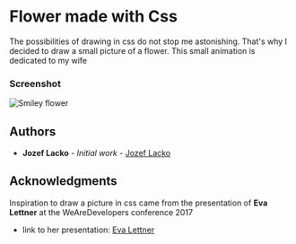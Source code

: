 # Flower made with Css

The possibilities of drawing in css do not stop me astonishing. That's why I decided to draw a small picture of a flower. This small animation is dedicated to my wife

### Screenshot
<p style='max-width:360px;'>
	<img src="https://rawgit.com/opam/CssPicture/master/img/index.png" alt="Smiley flower">
</p> 

## Authors

* **Jozef Lacko** - *Initial work* - [Jozef Lacko](https://jozeflacko.github.io)

## Acknowledgments

Inspiration to draw a picture in css came from the presentation of **Eva Lettner** at the WeAreDevelopers conference 2017 

* link to her presentation: [Eva Lettner](https://www.youtube.com/watch?v=k8JD1A9uVaM)
